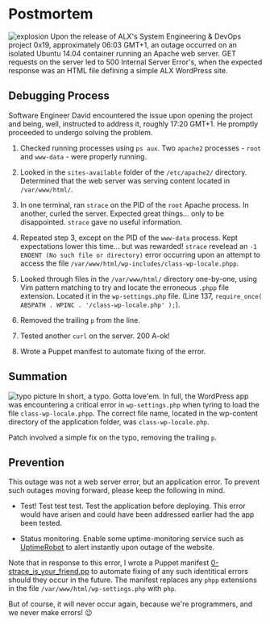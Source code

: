 # Postmortem
![explosion](https://s3.amazonaws.com/intranet-projects-files/holbertonschool-sysadmin_devops/294/pQ9YzVY.gif)
Upon the release of ALX's System Engineering & DevOps project 0x19, approximately 06:03 GMT+1, an outage occurred on an isolated Ubuntu 14.04 container running an Apache web server. GET requests on the server led to 500 Internal Server Error's, when the expected response was an HTML file defining a simple ALX WordPress site.

## Debugging Process
Software Engineer David encountered the issue upon opening the project and being, well, instructed to address it, roughly 17:20 GMT+1. He promptly proceeded to undergo solving the problem.

1. Checked running processes using `ps aux`. Two `apache2` processes - `root` and `www-data` - were properly running.

2. Looked in the `sites-available` folder of the `/etc/apache2/` directory. Determined that the web server was serving content located in `/var/www/html/`.

3. In one terminal, ran `strace` on the PID of the `root` Apache process. In another, curled the server. Expected great things... only to be disappointed. `strace` gave no useful information.

4. Repeated step 3, except on the PID of the `www-data` process. Kept expectations lower this time... but was rewarded! `strace` revelead an `-1 ENOENT (No such file or directory)` error occurring upon an attempt to access the file `/var/www/html/wp-includes/class-wp-locale.phpp`.

5. Looked through files in the `/var/www/html/` directory one-by-one, using Vim pattern matching to try and locate the erroneous `.phpp` file extension. Located it in the `wp-settings.php` file. (Line 137, `require_once( ABSPATH . WPINC . '/class-wp-locale.php' );`).

6. Removed the trailing `p` from the line.

7. Tested another `curl` on the server. 200 A-ok!

8. Wrote a Puppet manifest to automate fixing of the error.

## Summation
![typo picture](https://www.google.com/url?sa=i&url=https%3A%2F%2Fwww.instagram.com%2Fp%2FC5BKEwkpDFa%2F&psig=AOvVaw1uIphmlvwBhSeVzu9S-zKY&ust=1715633762415000&source=images&cd=vfe&opi=89978449&ved=0CBIQjRxqFwoTCOji7vv_iIYDFQAAAAAdAAAAABAE)
In short, a typo. Gotta love'em. In full, the WordPress app was encountering a critical error in `wp-settings.php` when tyring to load the file `class-wp-locale.phpp`. The correct file name, located in the wp-content directory of the application folder, was `class-wp-locale.php`.

Patch involved a simple fix on the typo, removing the trailing `p`.

## Prevention
This outage was not a web server error, but an application error. To prevent such outages moving forward, please keep the following in mind.

* Test! Test test test. Test the application before deploying. This error would have arisen and could have been addressed earlier had the app been tested.

* Status monitoring. Enable some uptime-monitoring service such as [UptimeRobot](https://uptimerobot.com/) to alert instantly upon outage of the website.

Note that in response to this error, I wrote a Puppet manifest [0-strace_is_your_friend.pp](https://github.com/Daverazon/alx-system_engineering-devops/blob/master/0x17-web_stack_debugging_3/0-strace_is_your_friend.pp) to automate fixing of any such identitical errors should they occur in the future. The manifest replaces any `phpp` extensions in the file `/var/www/html/wp-settings.php` with `php`.

But of course, it will never occur again, because we're programmers, and we never make errors! :wink:
